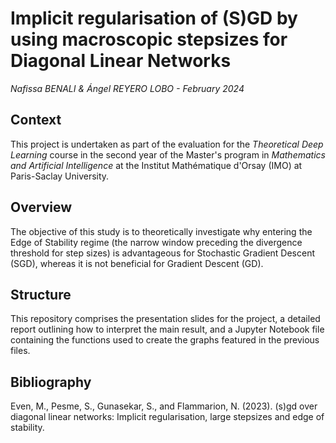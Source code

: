 # Implicit regularisation of (S)GD by using macroscopic stepsizes for Diagonal Linear Networks

*Nafissa BENALI & Ángel REYERO LOBO - February 2024*

## **Context**
This project is undertaken as part of the evaluation for the *Theoretical Deep Learning* course in the second year of the Master's program in *Mathematics and Artificial Intelligence* at the Institut Mathématique d'Orsay (IMO) at Paris-Saclay University.

## **Overview**
The objective of this study is to theoretically investigate why entering the Edge of Stability regime (the narrow window preceding the divergence threshold for step sizes) is advantageous for Stochastic Gradient Descent (SGD), whereas it is not beneficial for Gradient Descent (GD). 


## **Structure**
This repository comprises the presentation slides for the project, a detailed report outlining how to interpret the main result, and a Jupyter Notebook file containing the functions used to create the graphs featured in the previous files. 

## **Bibliography**
 Even, M., Pesme, S., Gunasekar, S., and Flammarion, N. (2023). (s)gd over diagonal linear networks:
 Implicit regularisation, large stepsizes and edge of stability.

